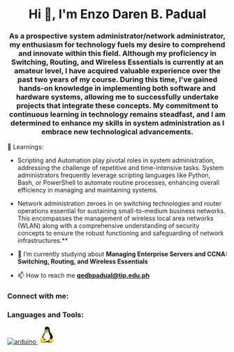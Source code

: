 <h1 align="center">Hi 👋, I'm Enzo Daren B. Padual</h1>
<h3 align="center">As a prospective system administrator/network administrator, my enthusiasm for technology fuels my desire to comprehend and innovate within this field. Although my proficiency in Switching, Routing, and Wireless Essentials is currently at an amateur level, I have acquired valuable experience over the past two years of my course. During this time, I've gained hands-on knowledge in implementing both software and hardware systems, allowing me to successfully undertake projects that integrate these concepts. My commitment to continuous learning in technology remains steadfast, and I am determined to enhance my skills in system administration as I embrace new technological advancements.</h3>

📖 Learnings:
- Scripting and Automation play pivotal roles in system administration, addressing the challenge of repetitive and time-intensive tasks. System administrators frequently leverage scripting languages like Python, Bash, or PowerShell to automate routine processes, enhancing overall efficiency in managing and maintaining systems.
- Network administration zeroes in on switching technologies and router operations essential for sustaining small-to-medium business networks. This encompasses the management of wireless local area networks (WLAN) along with a comprehensive understanding of security concepts to ensure the robust functioning and safeguarding of network infrastructures.**

- 🌱 I’m currently studying about **Managing Enterprise Servers and CCNA: Switching, Routing, and Wireless Essentials**
  
- 📫 How to reach me **qedbpadual@tip.edu.ph**



<h3 align="left">Connect with me:</h3>
<p align="left">
</p>

<h3 align="left">Languages and Tools:</h3>
<p align="left"> <a href="https://www.arduino.cc/" target="_blank" rel="noreferrer"> <img src="https://cdn.worldvectorlogo.com/logos/arduino-1.svg" alt="arduino" width="40" height="40"/> </a> <a href="https://www.linux.org/" target="_blank" rel="noreferrer"> <img src="https://raw.githubusercontent.com/devicons/devicon/master/icons/linux/linux-original.svg" alt="linux" width="40" height="40"/> </a> </p>
